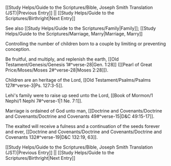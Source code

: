 [[Study Helps/Guide to the Scriptures/Bible, Joseph Smith Translation (JST)|Previous Entry]]  ||  [[Study Helps/Guide to the Scriptures/Birthright|Next Entry]]

 See also [[Study Helps/Guide to the Scriptures/Family|Family]]; [[Study Helps/Guide to the Scriptures/Marriage, Marry|Marriage, Marry]]

 Controlling the number of children born to a couple by limiting or preventing conception.

 Be fruitful, and multiply, and replenish the earth, [[Old Testament/Genesis/Genesis 1#^verse-28|Gen. 1:28]] ([[Pearl of Great Price/Moses/Moses 2#^verse-28|Moses 2:28]]).

 Children are an heritage of the Lord, [[Old Testament/Psalms/Psalms 127#^verse-3|Ps. 127:3-5]].

 Lehi's family were to raise up seed unto the Lord, [[Book of Mormon/1 Nephi/1 Nephi 7#^verse-1|1 Ne. 7:1]].

 Marriage is ordained of God unto man, [[Doctrine and Covenants/Doctrine and Covenants/Doctrine and Covenants 49#^verse-15|D&C 49:15-17]].

 The exalted will receive a fulness and a continuation of the seeds forever and ever, [[Doctrine and Covenants/Doctrine and Covenants/Doctrine and Covenants 132#^verse-19|D&C 132:19, 63]].

[[Study Helps/Guide to the Scriptures/Bible, Joseph Smith Translation (JST)|Previous Entry]]  ||  [[Study Helps/Guide to the Scriptures/Birthright|Next Entry]]